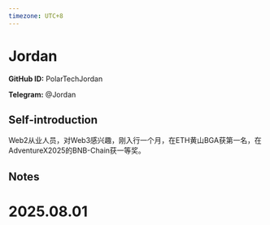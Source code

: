 ```yaml
---
timezone: UTC+8
---
```


# Jordan

**GitHub ID:** PolarTechJordan

**Telegram:** @Jordan

## Self-introduction

Web2从业人员，对Web3感兴趣，刚入行一个月，在ETH黄山BGA获第一名，在AdventureX2025的BNB-Chain获一等奖。

## Notes

<!-- Content_START -->

# 2025.08.01


<!-- Content_END -->
